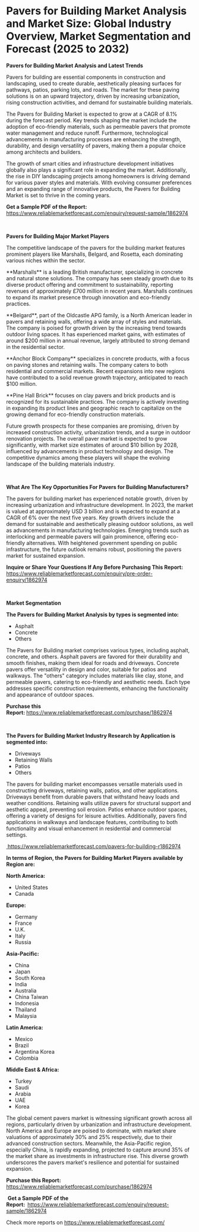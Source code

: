 <p><h1>Pavers for Building Market Analysis and Market Size: Global Industry Overview, Market Segmentation and Forecast (2025 to 2032)</h1></p><p><strong>Pavers for Building Market Analysis and Latest Trends</strong></p>
<p><p>Pavers for building are essential components in construction and landscaping, used to create durable, aesthetically pleasing surfaces for pathways, patios, parking lots, and roads. The market for these paving solutions is on an upward trajectory, driven by increasing urbanization, rising construction activities, and demand for sustainable building materials. </p><p>The Pavers for Building Market is expected to grow at a CAGR of 8.1% during the forecast period. Key trends shaping the market include the adoption of eco-friendly materials, such as permeable pavers that promote water management and reduce runoff. Furthermore, technological advancements in manufacturing processes are enhancing the strength, durability, and design versatility of pavers, making them a popular choice among architects and builders.</p><p>The growth of smart cities and infrastructure development initiatives globally also plays a significant role in expanding the market. Additionally, the rise in DIY landscaping projects among homeowners is driving demand for various paver styles and materials. With evolving consumer preferences and an expanding range of innovative products, the Pavers for Building Market is set to thrive in the coming years.</p></p>
<p><strong>Get a Sample PDF of the Report:&nbsp;</strong> <a href="https://www.reliablemarketforecast.com/enquiry/request-sample/1862974?utm_campaign=2269&utm_medium=2&utm_source=Github&utm_content=ia&utm_term=28022025&utm_id=pavers-for-building">https://www.reliablemarketforecast.com/enquiry/request-sample/1862974</a></p>
<p>&nbsp;</p>
<p><strong>Pavers for Building Major Market Players</strong></p>
<p><p>The competitive landscape of the pavers for the building market features prominent players like Marshalls, Belgard, and Rosetta, each dominating various niches within the sector. </p><p>**Marshalls** is a leading British manufacturer, specializing in concrete and natural stone solutions. The company has seen steady growth due to its diverse product offering and commitment to sustainability, reporting revenues of approximately £700 million in recent years. Marshalls continues to expand its market presence through innovation and eco-friendly practices.</p><p>**Belgard**, part of the Oldcastle APG family, is a North American leader in pavers and retaining walls, offering a wide array of styles and materials. The company is poised for growth driven by the increasing trend towards outdoor living spaces. It has experienced market gains, with estimates of around $200 million in annual revenue, largely attributed to strong demand in the residential sector.</p><p>**Anchor Block Company** specializes in concrete products, with a focus on paving stones and retaining walls. The company caters to both residential and commercial markets. Recent expansions into new regions have contributed to a solid revenue growth trajectory, anticipated to reach $100 million.</p><p>**Pine Hall Brick** focuses on clay pavers and brick products and is recognized for its sustainable practices. The company is actively investing in expanding its product lines and geographic reach to capitalize on the growing demand for eco-friendly construction materials.</p><p>Future growth prospects for these companies are promising, driven by increased construction activity, urbanization trends, and a surge in outdoor renovation projects. The overall paver market is expected to grow significantly, with market size estimates of around $10 billion by 2028, influenced by advancements in product technology and design. The competitive dynamics among these players will shape the evolving landscape of the building materials industry.</p></p>
<p>&nbsp;</p>
<p><strong>What Are The Key Opportunities For Pavers for Building Manufacturers?</strong></p>
<p><p>The pavers for building market has experienced notable growth, driven by increasing urbanization and infrastructure development. In 2023, the market is valued at approximately USD 3 billion and is expected to expand at a CAGR of 6% over the next five years. Key growth drivers include the demand for sustainable and aesthetically pleasing outdoor solutions, as well as advancements in manufacturing technologies. Emerging trends such as interlocking and permeable pavers will gain prominence, offering eco-friendly alternatives. With heightened government spending on public infrastructure, the future outlook remains robust, positioning the pavers market for sustained expansion.</p></p>
<p><strong>Inquire or Share Your Questions If Any Before Purchasing This Report:</strong> <a href="https://www.reliablemarketforecast.com/enquiry/pre-order-enquiry/1862974?utm_campaign=2269&utm_medium=2&utm_source=Github&utm_content=ia&utm_term=28022025&utm_id=pavers-for-building">https://www.reliablemarketforecast.com/enquiry/pre-order-enquiry/1862974</a></p>
<p>&nbsp;</p>
<p><strong>Market Segmentation</strong></p>
<p><strong>The Pavers for Building Market Analysis by types is segmented into:</strong></p>
<p><ul><li>Asphalt</li><li>Concrete</li><li>Others</li></ul></p>
<p><p>The Pavers for Building market comprises various types, including asphalt, concrete, and others. Asphalt pavers are favored for their durability and smooth finishes, making them ideal for roads and driveways. Concrete pavers offer versatility in design and color, suitable for patios and walkways. The "others" category includes materials like clay, stone, and permeable pavers, catering to eco-friendly and aesthetic needs. Each type addresses specific construction requirements, enhancing the functionality and appearance of outdoor spaces.</p></p>
<p><strong>Purchase this Report:&nbsp;</strong><a href="https://www.reliablemarketforecast.com/purchase/1862974?utm_campaign=2269&utm_medium=2&utm_source=Github&utm_content=ia&utm_term=28022025&utm_id=pavers-for-building">https://www.reliablemarketforecast.com/purchase/1862974</a></p>
<p>&nbsp;</p>
<p><strong>The Pavers for Building Market Industry Research by Application is segmented into:</strong></p>
<p><ul><li>Driveways</li><li>Retaining Walls</li><li>Patios</li><li>Others</li></ul></p>
<p><p>The pavers for building market encompasses versatile materials used in constructing driveways, retaining walls, patios, and other applications. Driveways benefit from durable pavers that withstand heavy loads and weather conditions. Retaining walls utilize pavers for structural support and aesthetic appeal, preventing soil erosion. Patios enhance outdoor spaces, offering a variety of designs for leisure activities. Additionally, pavers find applications in walkways and landscape features, contributing to both functionality and visual enhancement in residential and commercial settings.</p></p>
<p><a href="https://www.reliablemarketforecast.com/pavers-for-building-r1862974?utm_campaign=2269&utm_medium=2&utm_source=Github&utm_content=ia&utm_term=28022025&utm_id=pavers-for-building">&nbsp;https://www.reliablemarketforecast.com/pavers-for-building-r1862974</a></p>
<p><strong>In terms of Region, the Pavers for Building Market Players available by Region are:</strong></p>
<p>
    <p> <strong> North America: </strong>
        <ul>
            <li>United States</li>
            <li>Canada</li>
        </ul>
        </p> 
    <p> <strong> Europe: </strong>
        <ul>
            <li>Germany</li>
            <li>France</li>
            <li>U.K.</li>
            <li>Italy</li>
            <li>Russia</li>
        </ul>
        </p> 
    <p> <strong> Asia-Pacific: </strong>
        <ul>
            <li>China</li>
            <li>Japan</li>
            <li>South Korea</li>
            <li>India</li>
            <li>Australia</li>
            <li>China Taiwan</li>
            <li>Indonesia</li>
            <li>Thailand</li>
            <li>Malaysia</li>
        </ul>
        </p> 
    <p> <strong> Latin America: </strong>
        <ul>
            <li>Mexico</li>
            <li>Brazil</li>
            <li>Argentina Korea</li>
            <li>Colombia</li>
        </ul>
        </p> 
    <p> <strong> Middle East & Africa: </strong>
        <ul>
            <li>Turkey</li>
            <li>Saudi</li>
            <li>Arabia</li>
            <li>UAE</li>
            <li>Korea</li>
        </ul>
    </p>
    </p>
<p><p>The global cement pavers market is witnessing significant growth across all regions, particularly driven by urbanization and infrastructure development. North America and Europe are poised to dominate, with market share valuations of approximately 30% and 25% respectively, due to their advanced construction sectors. Meanwhile, the Asia-Pacific region, especially China, is rapidly expanding, projected to capture around 35% of the market share as investments in infrastructure rise. This diverse growth underscores the pavers market's resilience and potential for sustained expansion.</p></p>
<p><strong>Purchase this Report: </strong><a href="https://www.reliablemarketforecast.com/purchase/1862974?utm_campaign=2269&utm_medium=2&utm_source=Github&utm_content=ia&utm_term=28022025&utm_id=pavers-for-building">https://www.reliablemarketforecast.com/purchase/1862974</a></p>
<p>&nbsp;<strong>Get a Sample PDF of the Report:&nbsp;&nbsp;</strong><a href="https://www.reliablemarketforecast.com/enquiry/request-sample/1862974?utm_campaign=2269&utm_medium=2&utm_source=Github&utm_content=ia&utm_term=28022025&utm_id=pavers-for-building">https://www.reliablemarketforecast.com/enquiry/request-sample/1862974</a></p>
<p><strong></strong></p>
<p>Check more reports on <a href="https://www.reliablemarketforecast.com/?utm_campaign=2269&utm_medium=2&utm_source=Github&utm_content=ia&utm_term=28022025&utm_id=pavers-for-building">https://www.reliablemarketforecast.com/</a></p>